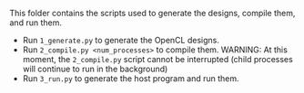
This folder contains the scripts used to generate the designs, compile them, and run them.

* Run `1_generate.py` to generate the OpenCL designs.
* Run `2_compile.py <num_processes>` to compile them.
  WARNING: At this moment, the `2_compile.py` script cannot be interrupted (child processes will continue to run in the background)
* Run `3_run.py` to generate the host program and run them.


